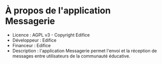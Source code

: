 # À propos de l'application Messagerie
- Licence : AGPL v3 - Copyright Edifice
- Développeur : Edifice
- Financeur : Edifice
- Description : l'application Messagerie permet l'envoi et la réception de messages entre utilisateurs de la communauté éducative.

